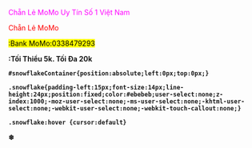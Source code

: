 <font color="fuchsia">Chẵn Lẻ MoMo Uy Tín Số 1 Việt Nam
</font>





<font color="red"> Chẵn Lẻ MoMo</font>



<mark> :Bank MoMo:0338479293

<strong> :Tối Thiểu 5k. Tối Đa 20k


	#snowflakeContainer{position:absolute;left:0px;top:0px;}

	.snowflake{padding-left:15px;font-size:14px;line-height:24px;position:fixed;color:#ebebeb;user-select:none;z-index:1000;-moz-user-select:none;-ms-user-select:none;-khtml-user-select:none;-webkit-user-select:none;-webkit-touch-callout:none;}

	.snowflake:hover {cursor:default}

</style>

<div id='snowflakeContainer'>

<p class='snowflake'>❄</p>

</div>

<script style='text/javascript'>

	//<![CDATA[

	var requestAnimationFrame=window.requestAnimationFrame||window.mozRequestAnimationFrame||window.webkitRequestAnimationFrame||window.msRequestAnimationFrame;var transforms=["transform","msTransform","webkitTransform","mozTransform","oTransform"];var transformProperty=getSupportedPropertyName(transforms);var snowflakes=[];var browserWidth;var browserHeight;var numberOfSnowflakes=50;var resetPosition=false;function setup(){window.addEventListener("DOMContentLoaded",generateSnowflakes,false);window.addEventListener("resize",setResetFlag,false)}setup();function getSupportedPropertyName(b){for(var a=0;a<b.length;a++){if(typeof document.body.style[b[a]]!="undefined"){return b[a]}}return null}function Snowflake(b,a,d,e,c){this.element=b;this.radius=a;this.speed=d;this.xPos=e;this.yPos=c;this.counter=0;this.sign=Math.random()<0.5?1:-1;this.element.style.opacity=0.5+Math.random();this.element.style.fontSize=4+Math.random()*30+"px"}Snowflake.prototype.update=function(){this.counter+=this.speed/5000;this.xPos+=this.sign*this.speed*Math.cos(this.counter)/40;this.yPos+=Math.sin(this.counter)/40+this.speed/30;setTranslate3DTransform(this.element,Math.round(this.xPos),Math.round(this.yPos));if(this.yPos>browserHeight){this.yPos=-50}};function setTranslate3DTransform(a,c,b){var d="translate3d("+c+"px, "+b+"px, 0)";a.style[transformProperty]=d}function generateSnowflakes(){var b=document.querySelector(".snowflake");var h=b.parentNode;browserWidth=document.documentElement.clientWidth;browserHeight=document.documentElement.clientHeight;for(var d=0;d<numberOfSnowflakes;d++){var j=b.cloneNode(true);h.appendChild(j);var e=getPosition(50,browserWidth);var a=getPosition(50,browserHeight);var c=5+Math.random()*40;var g=4+Math.random()*10;var f=new Snowflake(j,g,c,e,a);snowflakes.push(f)}h.removeChild(b);moveSnowflakes()}function moveSnowflakes(){for(var b=0;b<snowflakes.length;b++){var a=snowflakes[b];a.update()}if(resetPosition){browserWidth=document.documentElement.clientWidth;browserHeight=document.documentElement.clientHeight;for(var b=0;b<snowflakes.length;b++){var a=snowflakes[b];a.xPos=getPosition(50,browserWidth);a.yPos=getPosition(50,browserHeight)}resetPosition=false}requestAnimationFrame(moveSnowflakes)}function getPosition(b,a){return Math.round(-1*b+Math.random()*(a+2*b))}function setResetFlag(a){resetPosition=true};

	//]]>

</script>



